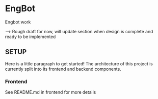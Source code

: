 # EngBot
Engbot work 

--> Rough draft for now, will update section when design is complete and ready to be implemented



## SETUP
Here is a little paragraph to get started!
The architecture of this project is currently split into its frontend and backend components.

### Frontend
See README.md in frontend for more details
